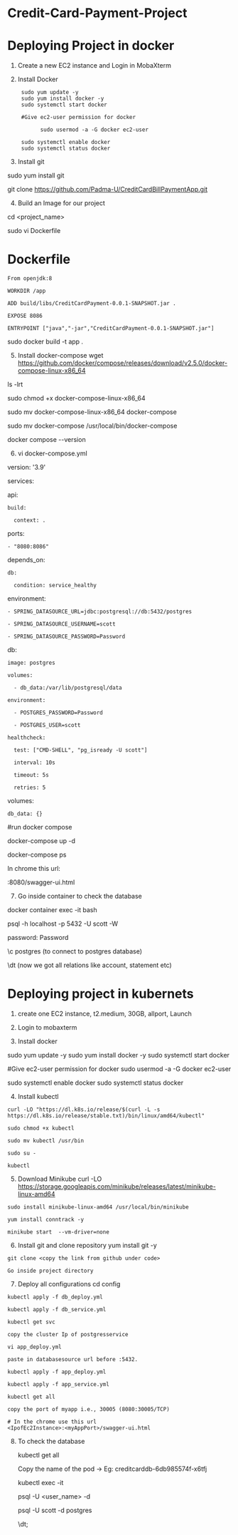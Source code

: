 # Credit-Card-Payment-Project

# Deploying Project in docker

1. Create a new EC2 instance and Login in MobaXterm

2. Install Docker

        sudo yum update -y
        sudo yum install docker -y
        sudo systemctl start docker

        #Give ec2-user permission for docker
  
              sudo usermod -a -G docker ec2-user

        sudo systemctl enable docker
        sudo systemctl status docker

3. Install git

  sudo yum install git 

  git clone https://github.com/Padma-U/CreditCardBillPaymentApp.git

4. Build an Image for our project

  cd <project_name>

  sudo vi Dockerfile

  # Dockerfile

    From openjdk:8

    WORKDIR /app

    ADD build/libs/CreditCardPayment-0.0.1-SNAPSHOT.jar .

    EXPOSE 8086

    ENTRYPOINT ["java","-jar","CreditCardPayment-0.0.1-SNAPSHOT.jar"]

  sudo docker build -t app .

5. Install docker-compose wget https://github.com/docker/compose/releases/download/v2.5.0/docker-compose-linux-x86_64

  ls -lrt

  sudo chmod +x docker-compose-linux-x86_64

  sudo mv docker-compose-linux-x86_64 docker-compose

  sudo mv docker-compose /usr/local/bin/docker-compose

  docker compose --version

6. vi docker-compose.yml

version: '3.9'

services:

  api:

    build:

      context: .

  ports:

    - "8080:8086"

  depends_on:

    db:

      condition: service_healthy

  environment:

    - SPRING_DATASOURCE_URL=jdbc:postgresql://db:5432/postgres

    - SPRING_DATASOURCE_USERNAME=scott

    - SPRING_DATASOURCE_PASSWORD=Password

  db:

    image: postgres

    volumes:

      - db_data:/var/lib/postgresql/data

    environment:

      - POSTGRES_PASSWORD=Password

      - POSTGRES_USER=scott

    healthcheck:

      test: ["CMD-SHELL", "pg_isready -U scott"]

      interval: 10s

      timeout: 5s

      retries: 5

  volumes:

    db_data: {}
 
#run docker compose 

  docker-compose up -d

  docker-compose ps

In chrome this url:

<Ec2Ip Address>:8080/swagger-ui.html

7. Go inside container to check the database

  docker container exec -it <contIdOfPostgres> bash

  psql -h localhost -p 5432 -U scott -W

  password: Password

  \c postgres (to connect to postgres database)

  \dt (now we got all relations like account, statement etc)
  
# Deploying project in kubernets
  
  1. create one EC2 instance, t2.medium, 30GB, allport, Launch

  2. Login to mobaxterm

  3. Install docker
  
  sudo yum update -y
  sudo yum install docker -y
  sudo systemctl start docker
  
  #Give ec2-user permission for docker
  sudo usermod -a -G docker ec2-user
  
  sudo systemctl enable docker
  sudo systemctl status docker

  4. Install kubectl
  
    curl -LO "https://dl.k8s.io/release/$(curl -L -s https://dl.k8s.io/release/stable.txt)/bin/linux/amd64/kubectl"
  
    sudo chmod +x kubectl
  
    sudo mv kubectl /usr/bin
  
    sudo su -
  
    kubectl



  5. Download Minikube
    curl -LO https://storage.googleapis.com/minikube/releases/latest/minikube-linux-amd64
  
    sudo install minikube-linux-amd64 /usr/local/bin/minikube
  
    yum install conntrack -y
  
    minikube start  --vm-driver=none
  
  6. Install git and clone repository
     yum install git -y

    git clone <copy the link from github under code>

    Go inside project directory

  7. Deploy all configurations
    cd config

    kubectl apply -f db_deploy.yml

    kubectl apply -f db_service.yml

    kubectl get svc

    copy the cluster Ip of postgresservice

    vi app_deploy.yml

    paste in databasesource url before :5432.
  
    kubectl apply -f app_deploy.yml
  
    kubectl apply -f app_service.yml

    kubectl get all

    copy the port of myapp i.e., 30005 (8080:30005/TCP)
    
    # In the chrome use this url
    <IpofEc2Instance>:<myAppPort>/swagger-ui.html
 
 8. To check the database
      
    kubectl get all

    Copy the name of the pod -> Eg: creditcarddb-6db985574f-x6tfj 

    kubectl exec -it <Paste the name of Pod>

    psql -U <user_name> -d <databaseName>

    psql -U scott -d postgres

    \dt;


